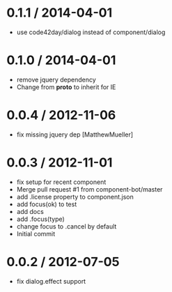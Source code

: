
0.1.1 / 2014-04-01
==================

 * use code42day/dialog instead of component/dialog

0.1.0 / 2014-04-01
==================

 * remove jquery dependency
 * Change from __proto__ to inherit for IE

0.0.4 / 2012-11-06 
==================

  * fix missing jquery dep [MatthewMueller]

0.0.3 / 2012-11-01 
==================

  * fix setup for recent component
  * Merge pull request #1 from component-bot/master
  * add .license property to component.json
  * add focus(ok) to test
  * add docs
  * add .focus(type)
  * change focus to .cancel by default
  * Initial commit

0.0.2 / 2012-07-05 
==================

  * fix dialog.effect support

